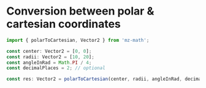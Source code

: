 # Conversion between polar & cartesian coordinates

```js
import { polarToCartesian, Vector2 } from 'mz-math';

const center: Vector2 = [0, 0];
const radii: Vector2 = [10, 20];
const angleInRad = Math.PI / 4;
const decimalPlaces = 2; // optional

const res: Vector2 = polarToCartesian(center, radii, angleInRad, decimalPlaces); // 7.07, 14.14
```
